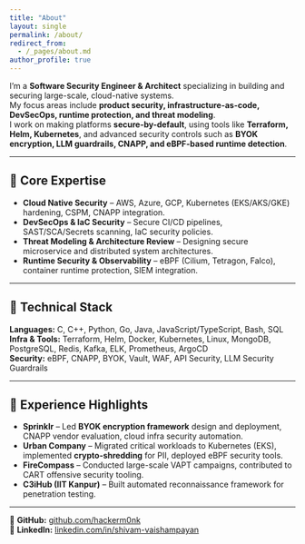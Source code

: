 ```yaml
---
title: "About"
layout: single
permalink: /about/
redirect_from:
  - /_pages/about.md
author_profile: true
---
```


I’m a **Software Security Engineer & Architect** specializing in building and securing large-scale, cloud-native systems.  
My focus areas include **product security, infrastructure-as-code, DevSecOps, runtime protection, and threat modeling**.  
I work on making platforms **secure-by-default**, using tools like **Terraform, Helm, Kubernetes**, and advanced security controls such as **BYOK encryption, LLM guardrails, CNAPP, and eBPF-based runtime detection**.

---

## 🔹 Core Expertise
- **Cloud Native Security** – AWS, Azure, GCP, Kubernetes (EKS/AKS/GKE) hardening, CSPM, CNAPP integration.  
- **DevSecOps & IaC Security** – Secure CI/CD pipelines, SAST/SCA/Secrets scanning, IaC security policies.  
- **Threat Modeling & Architecture Review** – Designing secure microservice and distributed system architectures.  
- **Runtime Security & Observability** – eBPF (Cilium, Tetragon, Falco), container runtime protection, SIEM integration.  

---

## 🔹 Technical Stack
**Languages:** C, C++, Python, Go, Java, JavaScript/TypeScript, Bash, SQL  
**Infra & Tools:** Terraform, Helm, Docker, Kubernetes, Linux, MongoDB, PostgreSQL, Redis, Kafka, ELK, Prometheus, ArgoCD  
**Security:** eBPF, CNAPP, BYOK, Vault, WAF, API Security, LLM Security Guardrails  

---

## 🔹 Experience Highlights
- **Sprinklr** – Led **BYOK encryption framework** design and deployment, CNAPP vendor evaluation, cloud infra security automation.  
- **Urban Company** – Migrated critical workloads to Kubernetes (EKS), implemented **crypto-shredding** for PII, deployed eBPF security tools.  
- **FireCompass** – Conducted large-scale VAPT campaigns, contributed to CART offensive security tooling.  
- **C3iHub (IIT Kanpur)** – Built automated reconnaissance framework for penetration testing.

---

💼 **GitHub:** [github.com/hackerm0nk](https://github.com/hackerm0nk)  
🔗 **LinkedIn:** [linkedin.com/in/shivam-vaishampayan](https://linkedin.com/in/shivam-vaishampayan)
